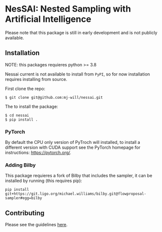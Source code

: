 # NesSAI: Nested Sampling with Artificial Intelligence

Please note that this package is still in early development and is not publicly available.

## Installation

NOTE: this packages requieres python >= 3.8

Nessai current is not available to install from `PyPI`, so for now installation requires installing from source.

First clone the repo:

```console
$ git clone git@github.com:mj-will/nessai.git
```

The to install the package:

```console
$ cd nessai
$ pip install .
```

### PyTorch

By default the CPU only version of PyTroch will installed, to install a different version with CUDA support see the PyTorch homepage for instructions: https://pytorch.org/.

### Adding Bilby

This package requieres a fork of Bilby that includes the sampler, it can be installed by running (this requires pip):

```
pip install git+https://git.ligo.org/michael.williams/bilby.git@flowproposal-sampler#egg=bilby
```


## Contributing

Please see the guidelines [here](https://github.com/mj-will/nessai/blob/master/CONTRIBUTING.md).
